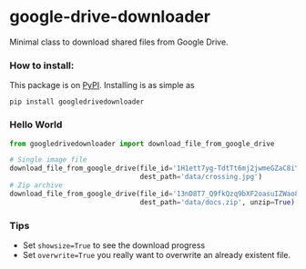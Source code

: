 # google-drive-downloader
Minimal class to download shared files from Google Drive.

### How to install:

This package is on [PyPI](https://pypi.org/project/googledrivedownloader/). Installing is as simple as

```
pip install googledrivedownloader
```

### Hello World

```python
from googledrivedownloader import download_file_from_google_drive

# Single image file
download_file_from_google_drive(file_id='1H1ett7yg-TdtTt6mj2jwmeGZaC8iY1CH',
                                dest_path='data/crossing.jpg')
# Zip archive
download_file_from_google_drive(file_id='13nD8T7_Q9fkQzq9bXF2oasuIZWao8uio',
                                dest_path='data/docs.zip', unzip=True)
```


### Tips
* Set `showsize=True` to see the download progress
* Set `overwrite=True` you really want to overwrite an already existent file.
